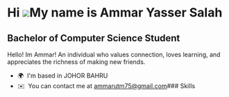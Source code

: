 Hi ![](https://user-images.githubusercontent.com/18350557/176309783-0785949b-9127-417c-8b55-ab5a4333674e.gif)My name is Ammar Yasser Salah
==========================================================================================================================================

Bachelor of Computer Science Student
------------------------------------

Hello! Im Ammar! An individual who values connection, loves learning, and appreciates the richness of making new friends.

*   🌍  I'm based in JOHOR BAHRU
*   ✉️  You can contact me at [ammarutm75@gmail.com](mailto:ammarutm75@gmail.com)### Skills 
